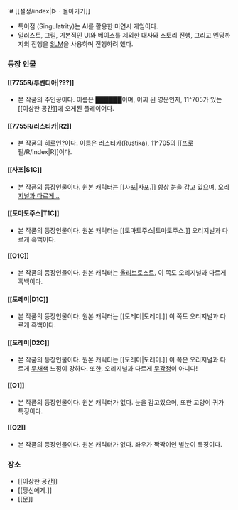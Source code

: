 `# [[설정/index|▷ㆍ돌아가기]]
- 특이점 (Singulatrity)는 AI를 활용한 미연시 게임이다.
- 일러스트, 그림, 기본적인 UI와 베이스를 제외한 대사와 스토리 진행, 그리고 엔딩까지의 진행을 [SLM](https://namu.wiki/w/%EC%96%B8%EC%96%B4%20%EB%AA%A8%EB%8D%B8)을 사용하며 진행하려 했다.

### 등장 인물
#### [[7755R/루벤티아|???]]
- 본 작품의 주인공이다. 이름은 [██████](https://namu.wiki/w/%EB%AF%B8%EC%A0%95#s-1)이며, 어찌 된 영문인지, 11^705가 있는 [[이상한 공간]]에 오게된 플레이어다. 
#### [[7755R/러스티카|R2]]
- 본 작품의 [히로인?](https://namu.wiki/w/%EC%84%9C%EB%B8%8C%20%EC%A3%BC%EC%9D%B8%EA%B3%B5)이다. 이름은 러스티카(Rustika), 11^705의 [[프로필/R/index|R]]이다.
#### [[사포|S1C]]
- 본 작품의 등장인물이다. 원본 캐릭터는 [[사포|사포.]] 항상 눈을 감고 있으며, [오리지널과 다르게...](https://namu.wiki/w/%EC%96%B4%EB%A6%B0%EC%9D%B4)
#### [[토마토주스|T1C]]
- 본 작품의 등장인물이다. 원본 캐릭터는 [[토마토주스|토마토주스.]] 오리지널과 다르게 흑백이다. 
#### [[O1C]]
- 본 작품의 등장인물이다. 원본 캐릭터는 [올리브토스트.](https://github.com/choshinyoung/OliveToast) 이 쪽도 오리지널과 다르게 흑백이다.
#### [[도레미|D1C]]
- 본 작품의 등장인물이다. 원본 캐릭터는 [[도레미|도레미.]] 이 쪽도 오리지널과 다르게 흑백이다. 
#### [[도레미|D2C]]
- 본 작품의 등장인물이다. 원본 캐릭터는 [[도레미|도레미.]] 이 쪽은 오리지널과 다르게 [무채색](https://namu.wiki/w/%EB%AC%B4%EC%B1%84%EC%83%89) 느낌이 강하다. 또한, 오리지널과 다르게 [무감정](https://namu.wiki/w/%EB%AC%B4%EA%B0%90%EC%A0%95)이 아니다!
#### [[O1]]
- 본 작품의 등장인물이다. 원본 캐릭터가 없다. 눈을 감고있으며, 또한 고양이 귀가 특징이다.
#### [[O2]]
- 본 작품의 등장인물이다. 원본 캐릭터가 없다. 좌우가 짝짝이인 별눈이 특징이다.

### 장소
- [[이상한 공간]]
- [[당신에게.]]
- [[문]]
